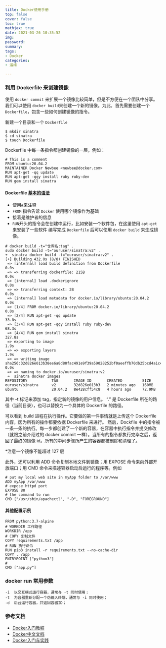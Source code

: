 ```yaml
---
title: Docker使用手册
top: false
cover: false
toc: true
mathjax: true
date: 2021-03-26 10:35:52
img:
password:
summary:
tags:
- Docker
categories:
- 运维

---
```


### 利用 Dockerfile 来创建镜像

使用 `docker commit` 来扩展一个镜像比较简单，但是不方便在一个团队中分享。我们可以使用 `docker build`来创建一个新的镜像。为此，首先需要创建一个 `Dockerfile`，包含一些如何创建镜像的指令。

新建一个目录和一个 `Dockerfile`
```
$ mkdir sinatra
$ cd sinatra
$ touch Dockerfile
```
Dockerfile 中每一条指令都创建镜像的一层，例如：
```
# This is a comment
FROM ubuntu:20.04.2
MAINTAINER Docker Newbee <newbee@docker.com>
RUN apt-get -qq update
RUN apt-get -qqy install ruby ruby-dev
RUN gem install sinatra
```

#### Dockerfile [基本的语法](http://www.dockerinfo.net/dockerfile%e4%bb%8b%e7%bb%8d)

- 使用`#`来注释
- `FROM` 指令告诉 `Docker` 使用哪个镜像作为基础
- 接着是维护者的信息
- `RUN`开头的指令会在创建中运行，比如安装一个软件包，在这里使用 `apt-get` 来安装了一些软件
编写完成 `Dockerfile` 后可以使用 `docker build` 来生成镜像。
```
# docker build -t="仓库名:tag" .
sudo docker build -t="ouruser/sinatra:v2" .
➜  sinatra docker build -t="ouruser/sinatra:v2" .
[+] Building 432.0s (8/8) FINISHED
 => [internal] load build definition from Dockerfile                                                                                                                0.0s
 => => transferring dockerfile: 215B                                                                                                                                0.0s
 => [internal] load .dockerignore                                                                                                                                   0.0s
 => => transferring context: 2B                                                                                                                                     0.0s
 => [internal] load metadata for docker.io/library/ubuntu:20.04.2                                                                                                   0.0s
 => [1/4] FROM docker.io/library/ubuntu:20.04.2                                                                                                                     0.0s
 => [2/4] RUN apt-get -qq update                                                                                                                                   33.8s
 => [3/4] RUN apt-get -qqy install ruby ruby-dev                                                                                                                   68.3s
 => [4/4] RUN gem install sinatra                                                                                                                                 327.8s
 => exporting to image                                                                                                                                              1.9s
 => => exporting layers                                                                                                                                             1.9s
 => => writing image sha256:32d826e013b38ee6a8d80fac491e9f39a59028252bf0aeeffb70db25bcd4a1c4                                                                        0.0s
 => => naming to docker.io/ouruser/sinatra:v2                   
 ➜  sinatra docker images
REPOSITORY           TAG       IMAGE ID       CREATED         SIZE
ouruser/sinatra      v2        32d826e013b3   2 minutes ago   160MB
ubuntu               20.04.2   8e428cff54c8   4 hours ago     72.9MB
```
其中 -t 标记来添加 tag，指定新的镜像的用户信息。 “.” 是 Dockerfile 所在的路径（当前目录），也可以替换为一个具体的 Dockerfile 的路径。

可以看到 build 进程在执行操作。它要做的第一件事情就是上传这个 Dockerfile 内容，因为所有的操作都要依据 Dockerfile 来进行。 然后，Dockfile 中的指令被一条一条的执行。每一步都创建了一个新的容器，在容器中执行指令并提交修改（就跟之前介绍过的 docker commit 一样）。当所有的指令都执行完毕之后，返回了最终的镜像 id。所有的中间步骤所产生的容器都被删除和清理了。

*注意一个镜像不能超过 127 层

此外，还可以利用 ADD 命令复制本地文件到镜像；用 EXPOSE 命令来向外部开放端口；用 CMD 命令来描述容器启动后运行的程序等。例如

```
# put my local web site in myApp folder to /var/www
ADD myApp /var/www
# expose httpd port
EXPOSE 80
# the command to run
CMD ["/usr/sbin/apachectl", "-D", "FOREGROUND"]
```

#### 其他配置示例
```
FROM python:3.7-alpine 
# WORKDIR 工作路径
WORKDIR /app
# COPY 复制文件
COPY requirements.txt /app
# RUN 执行命令
RUN pip3 install -r requirements.txt --no-cache-dir
COPY . /app 
ENTRYPOINT ["python3"] 
# 
CMD ["app.py"]

```

### docker run 常用参数
```
-i	以交互模式运行容器，通常与 -t 同时使用；
-t	为容器重新分配一个伪输入终端，通常与 -i 同时使用；
-d	后台运行容器，并返回容器ID；
```

### 参考文档
- [Docker入门教程](https://www.docker.org.cn/book/docker/what-is-docker-16.html)
- [Docker中文文档](http://www.dockerinfo.net/document)
- [Docker入门与实践](https://hujb2000.gitbooks.io/docker-flow-evolution/content/cn/index.html)